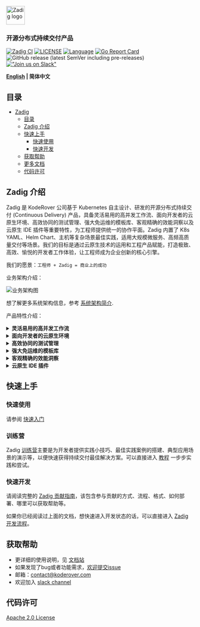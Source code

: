 <p><a href="https://github.com/koderover/zadig-doc" target="_blank" rel="noopener noreferrer"><img height="50" src="https://docs.koderover.com/zadig/img/zadig.png" alt="Zadig logo"></a></p>

<h3 align="left">开源分布式持续交付产品</h3>

<span align="left">

[![Zadig CI](https://os.koderover.com/api/collie/api/badge?pipelineName=zadig-ci/zadig-ci&source=github&repoFullName=koderover/zadig&branch=main&eventType=push)](https://os.koderover.com/v1/projects/detail/zadig-ci/pipelines/freestyle/home/zadig-ci/608824fef341de000137317d?rightbar=step)
[![LICENSE](https://img.shields.io/github/license/koderover/zadig.svg)](https://github.com/koderover/zadig/blob/main/LICENSE)
[![Language](https://img.shields.io/badge/Language-Go-blue.svg)](https://golang.org/)
⁣[![Go Report Card](https://goreportcard.com/badge/github.com/koderover/zadig)](https://goreportcard.com/report/github.com/koderover/zadig)
![GitHub release (latest SemVer including pre-releases)](https://img.shields.io/github/v/release/koderover/zadig?include_prereleases)
[!["Join us on Slack"](https://img.shields.io/badge/join-us%20on%20slack-gray.svg?longCache=true&logo=slack&colorB=brightgreen)](https://join.slack.com/t/zadig-workspace/shared_invite/zt-qedvct1t-mQUf2eyTRkoVCc_RWKKgxw)

</span>

<div align="left">

**[English](./README.md) | 简体中文**

</div>

## 目录

- [Zadig](#zadig)
  - [目录](#目录)
  - [Zadig 介绍](#zadig-介绍)
  - [快速上手](#快速上手)
    - [快速使用](#快速使用)
    - [快速开发](#快速开发)
  - [获取帮助](#获取帮助)
  - [更多文档](#更多文档)
  - [代码许可](#代码许可)

## Zadig 介绍

Zadig 是 KodeRover 公司基于 Kubernetes 自主设计、研发的开源分布式持续交付 (Continuous Delivery) 产品，具备灵活易用的高并发工作流、面向开发者的云原生环境、高效协同的测试管理、强大免运维的模板库、客观精确的效能洞察以及云原生 IDE 插件等重要特性，为工程师提供统一的协作平面。Zadig 内置了 K8s YAML、Helm Chart、主机等复杂场景最佳实践，适用大规模微服务、高频高质量交付等场景。我们的目标是通过云原生技术的运用和工程产品赋能，打造极致、高效、愉悦的开发者工作体验，让工程师成为企业创新的核心引擎。


我们的愿景：`工程师 + Zadig = 商业上的成功`

业务架构介绍：

![业务架构图](./Zadig-Business-Architecture-zh.jpg)

想了解更多系统架构信息，参考 [系统架构简介](System-Architecture-Overview-zh-CN.md).

产品特性介绍：

<details>
  <summary><b>灵活易用的高并发工作流</b></summary>
  简单配置，可自动生成高并发工作流，多个微服务可并行构建、并行部署、并行测试，大大提升代码验证效率。自定义的工作流步骤，配合人工审核，灵活且可控的保障业务交付质量。
  </details>

<details>
  <summary><b>面向开发者的云原生环境</b></summary>
  分钟级创建或复制一套完整的隔离环境，应对频繁的业务变更和产品迭代。基于全量基准环境，快速为开发者提供一套独立的自测环境。一键托管集群资源即可轻松调试已有服务，验证业务代码。
  </details>

<details>
  <summary><b>高效协同的测试管理</b></summary>
  便捷对接 Jmeter、Pytest 等主流测试框架，跨项目管理和沉淀 UI、API、E2E 测试用例资产。通过工作流，向开发者提供前置测试验证能力。通过持续测试和质量分析，充分释放测试价值。
  </details>

  <details>
  <summary><b>强大免运维的模板库</b></summary>
  跨项目共享 K8s YAML 模板、Helm Chart 模板、构建模板等，实现配置的统一化管理。基于一套模板可创建数百微服务，开发工程师少量配置可自助使用，大幅降低运维管理负担。
  </details>

  <details>
  <summary><b>客观精确的效能洞察</b></summary>
  全面了解系统运行状态，包括集群、项目、环境、工作流，关键过程通过率等数据概览。提供项目维度的构建、测试、部署等客观的效能度量数据，精准分析研发效能短板，促进稳步提升。
  </details>

  <details>
  <summary><b>云原生 IDE 插件</b></summary>
  开发者无需平台切换，在 VScode IDE 中即可获得 Zadig 产品核心能力。编写代码后，无需打包镜像，即可一键热部署到自测环境，快速完成自测、联调和集成验证，开发效率倍增。
  </details>

## 快速上手

### 快速使用

请参阅 [快速入门](https://docs.koderover.com/zadig/quick-start/try-out-install/)

### 训练营

Zadig [训练营](https://github.com/koderover/zadig-bootcamp)主要是为开发者提供实践小技巧、最佳实践案例的搭建、典型应用场景的演示等，以便快速获得持续交付最佳解决方案。可以直接进入 [教程](https://www.koderover.com/tutorials) 一步步实践和尝试。

### 快速开发

请阅读完整的 [Zadig 贡献指南](CONTRIBUTING-zh-CN.md)，该包含参与贡献的方式、流程、格式、如何部署、哪里可以获取帮助等。

如果你已经阅读过上面的文档，想快速进入开发状态的话，可以直接进入 [Zadig 开发流程](community/dev/contributor-workflow.md)。

## 获取帮助

- 更详细的使用说明，见 [文档站](https://docs.koderover.com/zadig)
- 如果发现了bug或者功能需求，[欢迎提交issue](CONTRIBUTING-zh-CN.md#贡献方式-1---提交issue)
- 邮箱：contact@koderover.com
- 欢迎加入 [slack channel](https://join.slack.com/t/zadig-workspace/shared_invite/zt-qedvct1t-mQUf2eyTRkoVCc_RWKKgxw)

## 代码许可

[Apache 2.0 License](./LICENSE)
